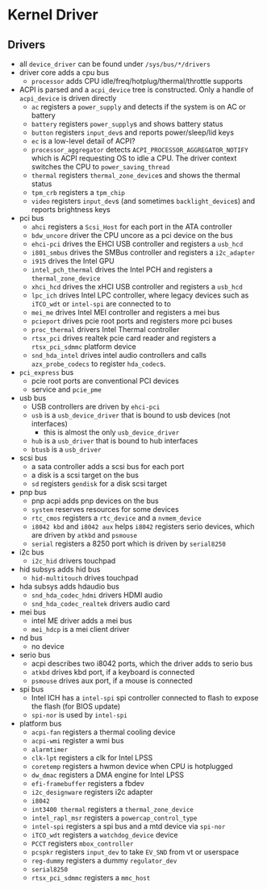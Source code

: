 Kernel Driver
=============

## Drivers

- all `device_driver` can be found under `/sys/bus/*/drivers`
- driver core adds a cpu bus
  - `processor` adds CPU idle/freq/hotplug/thermal/throttle supports
- ACPI is parsed and a `acpi_device` tree is constructed.  Only a handle of
  `acpi_device` is driven directly
  - `ac` registers a `power_supply` and detects if the system is on AC or
    battery 
  - `battery` registers `power_supply`s and shows battery status
  - `button` registers `input_dev`s and reports power/sleep/lid keys
  - `ec` is a low-level detail of ACPI?
  - `processor_aggregator` detects `ACPI_PROCESSOR_AGGREGATOR_NOTIFY` which is
    ACPI requesting OS to idle a CPU.  The driver context switches the CPU to
    `power_saving_thread`
  - `thermal` registers `thermal_zone_device`s and shows the thermal status
  - `tpm_crb` registers a `tpm_chip`
  - `video` registers `input_dev`s (and sometimes `backlight_device`s) and
    reports brightness keys
- pci bus
  - `ahci` registers a `Scsi_Host` for each port in the ATA controller
  - `bdw_uncore` driver the CPU uncore as a pci device on the bus
  - `ehci-pci` drives the EHCI USB controller and registers a `usb_hcd`
  - `i801_smbus` drives the SMBus controller and registers a `i2c_adapter`
  - `i915` drives the Intel GPU
  - `intel_pch_thermal` drives the Intel PCH and registers a
    `thermal_zone_device`
  - `xhci_hcd` drives the xHCI USB controller and registers a `usb_hcd`
  - `lpc_ich` drives Intel LPC controller, where legacy devices such as
    `iTCO_wdt` or `intel-spi` are connected to
    to
  - `mei_me` drives Intel MEI controller and registers a mei bus
  - `pcieport` drives pcie root ports and registers more pci buses
  - `proc_thermal` drivers Intel Thermal controller
  - `rtsx_pci` drives realtek pcie card reader and registers a
    `rtsx_pci_sdmmc` platform device
  - `snd_hda_intel` drives intel audio controllers and calls
    `azx_probe_codecs` to register `hda_codec`s.
- `pci_express` bus
  - pcie root ports are conventional PCI devices
  - service and `pcie_pme`
- usb bus
  - USB controllers are driven by `ehci-pci`
  - `usb` is a `usb_device_driver` that is bound to usb devices (not interfaces)
    - this is almost the only `usb_device_driver`
  - `hub` is a `usb_driver` that is bound to hub interfaces
  - `btusb` is a `usb_driver`
- scsi bus
  - a sata controller adds a scsi bus for each port
  - a disk is a scsi target on the bus
  - `sd` registers `gendisk` for a disk scsi target
- pnp bus
  - pnp acpi adds pnp devices on the bus
  - `system` reserves resources for some devices
  - `rtc_cmos` registers a `rtc_device` and a `nvmem_device`
  - `i8042 kbd` and `i8042 aux` helps `i8042` registers serio devices, which
    are driven by `atkbd` and `psmouse`
  - `serial` registers a 8250 port which is driven by `serial8250`
- i2c bus
  - `i2c_hid` drivers touchpad
- hid subsys adds hid bus
  - `hid-multitouch` drives touchpad
- hda subsys adds hdaudio bus
  - `snd_hda_codec_hdmi` drivers HDMI audio
  - `snd_hda_codec_realtek` drivers audio card
- mei bus
  - intel ME driver adds a mei bus
  - `mei_hdcp` is a mei client driver
- nd bus
  - no device
- serio bus
  - acpi describes two i8042 ports, which the driver adds to serio bus
  - `atkbd` drives kbd port, if a keyboard is connected
  - `psmouse` drives aux port, if a mouse is connected
- spi bus
  - Intel ICH has a `intel-spi` spi controller connected to flash to expose
    the flash (for BIOS update)
  - `spi-nor` is used by `intel-spi`
- platform bus
  - `acpi-fan` registers a thermal cooling device
  - `acpi-wmi` register a wmi bus
  - `alarmtimer` 
  - `clk-lpt` registers a clk for Intel LPSS
  - `coretemp` registers a hwmon device when CPU is hotplugged
  - `dw_dmac` registers a DMA engine for Intel LPSS
  - `efi-framebuffer` registers a fbdev
  - `i2c_designware` registers i2c adapter
  - `i8042`
  - `int3400 thermal` registers a `thermal_zone_device`
  - `intel_rapl_msr` registers a `powercap_control_type`
  - `intel-spi` registers a spi bus and a mtd device via `spi-nor`
  - `iTCO_wdt` registers a `watchdog_device` device
  - `PCCT` registers `mbox_controller`
  - `pcspkr` registers `input_dev` to take `EV_SND` from vt or userspace
  - `reg-dummy` registers a dummy `regulator_dev`
  - `serial8250`
  - `rtsx_pci_sdmmc` registers a `mmc_host`

